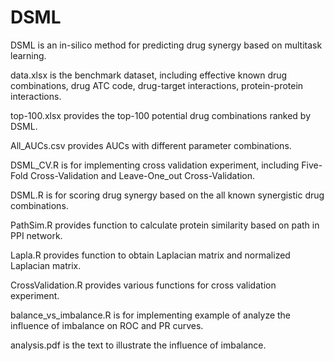# DSML

DSML is an in-silico method for predicting drug synergy based on multitask learning.

data.xlsx is the benchmark dataset, including effective known drug combinations, drug ATC code, drug-target interactions, protein-protein interactions.

top-100.xlsx provides the top-100 potential drug combinations ranked by DSML.

All_AUCs.csv provides AUCs with different parameter combinations.

DSML_CV.R is for implementing cross validation experiment, including Five-Fold Cross-Validation and Leave-One_out Cross-Validation.

DSML.R is for scoring drug synergy based on the all known synergistic drug combinations.

PathSim.R provides function to calculate protein similarity based on path in PPI network.

Lapla.R provides function to obtain Laplacian matrix and normalized Laplacian matrix.

CrossValidation.R provides various functions for cross validation experiment.

balance_vs_imbalance.R is for implementing example of analyze the influence of imbalance on ROC and PR curves.

analysis.pdf is the text to illustrate the influence of imbalance.

